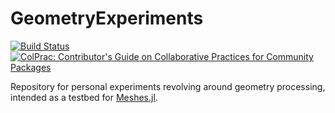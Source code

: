 # GeometryExperiments

[![Build Status](https://github.com/serenity4/GeometryExperiments.jl/workflows/CI/badge.svg)](https://github.com/serenity4/GeometryExperiments.jl/actions)
[![ColPrac: Contributor's Guide on Collaborative Practices for Community Packages](https://img.shields.io/badge/ColPrac-Contributor's%20Guide-blueviolet)](https://github.com/SciML/ColPrac)

Repository for personal experiments revolving around geometry processing, intended as a testbed for [Meshes.jl](https://github.com/JuliaGeometry/Meshes.jl).
